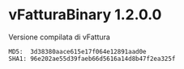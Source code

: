 # vFatturaBinary 1.2.0.0
Versione compilata di vFattura

    MD5:  3d38380aace615e17f064e12891aad0e
	SHA1: 96e202ae55d39faeb66d5616a14d8b47f2ea325f